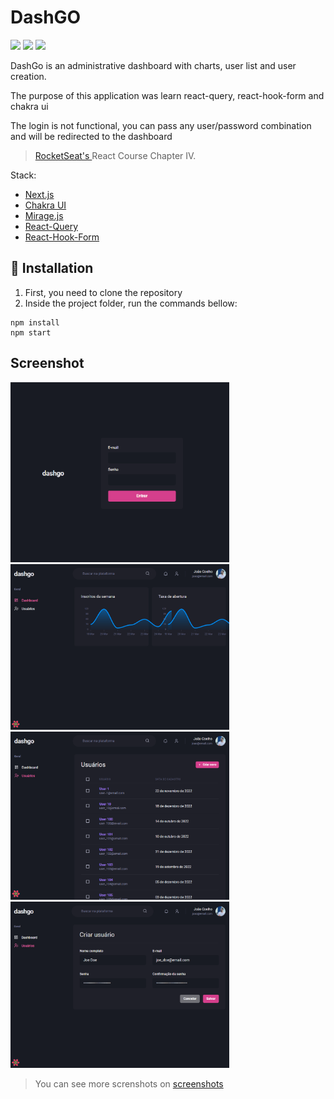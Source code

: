 # DashGO
<img src="https://img.shields.io/badge/React-20232A?style=for-the-badge&logo=react&logoColor=61DAFB" /> <img src="https://img.shields.io/badge/next.js-000000?style=for-the-badge&logo=nextdotjs&logoColor=white" /> <img src="https://img.shields.io/badge/TypeScript-007ACC?style=for-the-badge&logo=typescript&logoColor=white" /> 

DashGo is an administrative dashboard with charts, user list and user creation.

The purpose of this application was learn react-query, react-hook-form and chakra ui

The login is not functional, you can pass any user/password combination and will be redirected to the dashboard

> <a href="https://rocketseat.com.br/"> RocketSeat's </a> React Course Chapter IV.

Stack:
- [Next.js](https://nextjs.org/)
- [Chakra UI](https://chakra-ui.com/)
- [Mirage.js](https://miragejs.com/https://react-query-v3.tanstack.com/)
- [React-Query](https://react-query-v3.tanstack.com/)
- [React-Hook-Form](https://react-hook-form.com/)

## 🚀 Installation

1. First, you need to clone the repository
2. Inside the project folder, run the commands bellow:

```
npm install
npm start
```


## Screenshot
<div>
<img src="/screenshots/login-example.png" alt="app screenshot" width="350">
<img src="/screenshots/dashboard-example.png" alt="app screenshot" width="350">
</div>

<div>
<img src="/screenshots/users-list-example.png" alt="app screenshot" width="350">
<img src="/screenshots/create-user-form-example.png" alt="app screenshot" width="350">
</div>

> You can see more screnshots on [screenshots](https://github.com/joaoantoniocoelho/dashgo/tree/master/screenshots) 
